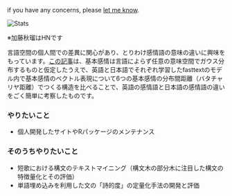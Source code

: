 if you have any concerns, please [let me know](https://twitter.com/messages/compose?recipient_id=3237384093).

<!--
**paithiov909/paithiov909** is a ✨ _special_ ✨ repository because its `README.md` (this file) appears on your GitHub profile.

Here are some ideas to get you started:

- 🔭 I’m currently working on ...
- 🌱 I’m currently learning ...
- 👯 I’m looking to collaborate on ...
- 🤔 I’m looking for help with ...
- 💬 Ask me about ...
- 📫 How to reach me: ...
- 😄 Pronouns: ...
- ⚡ Fun fact: ...
-->

![Stats](https://github-readme-stats.vercel.app/api?username=paithiov909&show_icons=true?count_private=true)

※加藤秋瑠はHNです

言語空間の個人間での差異に関心があり、とりわけ感情語の意味の違いに興味をもっています。[この記事](https://zenn.dev/paithiov909/articles/8205df2816b7dc8c60e6)は、基本感情は言語によらず任意の意味空間でガウス分布するものと仮定したうえで、英語と日本語でそれぞれ学習したfasttextのモデル内で基本感情のベクトル表現について6つの基本感情の分布間距離（バタチャリヤ距離）でつくる構造を比べることで、英語の感情語と日本語の感情語の違いをごく簡単に考察したものです。

### やりたいこと

- 個人開発したサイトやRパッケージのメンテナンス

### そのうちやりたいこと

- 短歌における構文のテキストマイニング（構文木の部分木に注目した構文の特徴量化とその評価）
- 単語埋め込みを利用した文の「詩的度」の定量化手法の開発と評価
